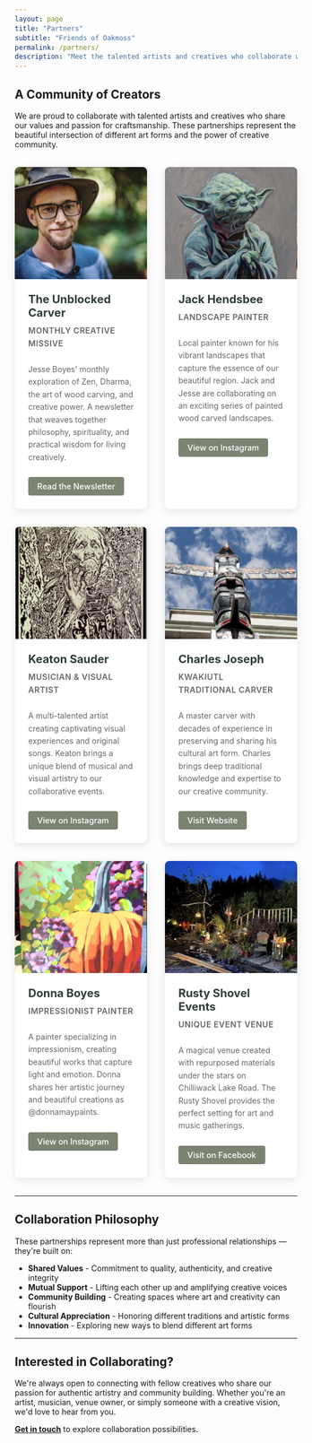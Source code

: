 ```yaml
---
layout: page
title: "Partners"
subtitle: "Friends of Oakmoss"
permalink: /partners/
description: "Meet the talented artists and creatives who collaborate with Oakmoss Woodcraft, sharing our values and passion for craftsmanship and creativity."
---
```


## A Community of Creators

We are proud to collaborate with talented artists and creatives who share our values and passion for craftsmanship. These partnerships represent the beautiful intersection of different art forms and the power of creative community.

<div class="partners-grid">

  <div class="partner-card">
    <div class="partner-image">
      <img src="/assets/images/headshot.jpg" alt="The Unblocked Carver by Jesse Boyes" loading="lazy">
    </div>
    <div class="partner-content">
      <h3>The Unblocked Carver</h3>
      <p class="partner-subtitle">Monthly Creative Missive</p>
      <p>Jesse Boyes' monthly exploration of Zen, Dharma, the art of wood carving, and creative power. A newsletter that weaves together philosophy, spirituality, and practical wisdom for living creatively.</p>
      <a href="/unblockedcarver/" class="partner-link">Read the Newsletter</a>
    </div>
  </div>

  <div class="partner-card">
    <div class="partner-image">
      <img src="/assets/images/jack_hendsbee.jpg" alt="Jack Hendsbee, landscape painter" loading="lazy">
    </div>
    <div class="partner-content">
      <h3>Jack Hendsbee</h3>
      <p class="partner-subtitle">Landscape Painter</p>
      <p>Local painter known for his vibrant landscapes that capture the essence of our beautiful region. Jack and Jesse are collaborating on an exciting series of painted wood carved landscapes.</p>
      <a href="https://www.instagram.com/jackhendsbee/" class="partner-link" target="_blank" rel="noopener">View on Instagram</a>
    </div>
  </div>

  <div class="partner-card">
    <div class="partner-image">
      <img src="/assets/images/keaton_sauder.jpg" alt="Keaton Sauder, musician and visual artist" loading="lazy">
    </div>
    <div class="partner-content">
      <h3>Keaton Sauder</h3>
      <p class="partner-subtitle">Musician & Visual Artist</p>
      <p>A multi-talented artist creating captivating visual experiences and original songs. Keaton brings a unique blend of musical and visual artistry to our collaborative events.</p>
      <a href="https://www.instagram.com/keatonsauder/" class="partner-link" target="_blank" rel="noopener">View on Instagram</a>
    </div>
  </div>

  <div class="partner-card">
    <div class="partner-image">
      <img src="/assets/images/charles_joseph.jpg" alt="Charles Joseph, traditional Kwakiutl carver" loading="lazy">
    </div>
    <div class="partner-content">
      <h3>Charles Joseph</h3>
      <p class="partner-subtitle">Kwakiutl Traditional Carver</p>
      <p>A master carver with decades of experience in preserving and sharing his cultural art form. Charles brings deep traditional knowledge and expertise to our creative community.</p>
      <a href="https://charlesnativeart.ca" class="partner-link" target="_blank" rel="noopener">Visit Website</a>
    </div>
  </div>

  <div class="partner-card">
    <div class="partner-image">
      <img src="/assets/images/donna_boyes.jpg" alt="Donna Boyes, impressionist painter" loading="lazy">
    </div>
    <div class="partner-content">
      <h3>Donna Boyes</h3>
      <p class="partner-subtitle">Impressionist Painter</p>
      <p>A painter specializing in impressionism, creating beautiful works that capture light and emotion. Donna shares her artistic journey and beautiful creations as @donnamaypaints.</p>
      <a href="https://www.instagram.com/donna_may_paints/" class="partner-link" target="_blank" rel="noopener">View on Instagram</a>
    </div>
  </div>

  <div class="partner-card">
    <div class="partner-image">
      <img src="/assets/images/rustyshovel.jpg" alt="Rusty Shovel Events venue" loading="lazy">
    </div>
    <div class="partner-content">
      <h3>Rusty Shovel Events</h3>
      <p class="partner-subtitle">Unique Event Venue</p>
      <p>A magical venue created with repurposed materials under the stars on Chilliwack Lake Road. The Rusty Shovel provides the perfect setting for art and music gatherings.</p>
      <a href="https://www.facebook.com/profile.php?id=61565374217439" class="partner-link" target="_blank" rel="noopener">Visit on Facebook</a>
    </div>
  </div>

</div>

---

## Collaboration Philosophy

These partnerships represent more than just professional relationships — they're built on:

- **Shared Values** - Commitment to quality, authenticity, and creative integrity
- **Mutual Support** - Lifting each other up and amplifying creative voices
- **Community Building** - Creating spaces where art and creativity can flourish
- **Cultural Appreciation** - Honoring different traditions and artistic forms
- **Innovation** - Exploring new ways to blend different art forms

---

## Interested in Collaborating?

We're always open to connecting with fellow creatives who share our passion for authentic artistry and community building. Whether you're an artist, musician, venue owner, or simply someone with a creative vision, we'd love to hear from you.

**[Get in touch](/contact/)** to explore collaboration possibilities.

<style>
.partners-grid {
  display: grid;
  gap: 2rem;
  margin: 2rem 0;
}

@media (min-width: 768px) {
  .partners-grid {
    grid-template-columns: repeat(2, 1fr);
  }
}

@media (min-width: 1024px) {
  .partners-grid {
    grid-template-columns: repeat(3, 1fr);
  }
}

.partner-card {
  background: #fff;
  border-radius: 8px;
  overflow: hidden;
  box-shadow: 0 4px 15px rgba(0, 0, 0, 0.1);
  transition: transform 0.3s ease, box-shadow 0.3s ease;
}

.partner-card:hover {
  transform: translateY(-5px);
  box-shadow: 0 8px 25px rgba(0, 0, 0, 0.15);
}

.partner-image {
  height: 200px;
  overflow: hidden;
}

.partner-image img {
  width: 100%;
  height: 100%;
  object-fit: cover;
  transition: transform 0.3s ease;
}

.partner-card:hover .partner-image img {
  transform: scale(1.05);
}

.partner-content {
  padding: 1.5rem;
}

.partner-content h3 {
  margin: 0 0 0.5rem 0;
  color: #2c3e34;
  font-size: 1.25rem;
}

.partner-subtitle {
  font-size: 0.9rem;
  color: #7a8471;
  font-weight: 600;
  margin: 0 0 1rem 0;
  text-transform: uppercase;
  letter-spacing: 0.5px;
}

.partner-content p {
  color: #666;
  margin-bottom: 1.5rem;
  line-height: 1.6;
}

.partner-link {
  display: inline-block;
  background-color: #7a8471;
  color: #fff;
  padding: 0.5rem 1rem;
  border-radius: 4px;
  text-decoration: none;
  font-size: 0.9rem;
  font-weight: 500;
  transition: background-color 0.3s ease;
}

.partner-link:hover {
  background-color: #5a6350;
  color: #fff;
  text-decoration: none;
}
</style> 